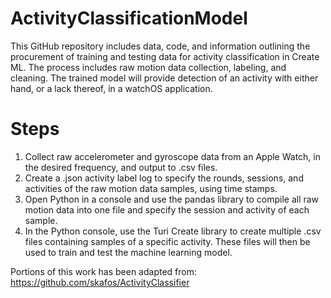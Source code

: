 # ActivityClassificationModel

This GitHub repository includes data, code, and information outlining the procurement of training and testing data for activity classification in Create ML. The process includes raw motion data collection, labeling, and cleaning. The trained model will provide detection of an activity with either hand, or a lack thereof, in a watchOS application.

# Steps

1. Collect raw accelerometer and gyroscope data from an Apple Watch, in the desired frequency, and output to .csv files.
2. Create a .json activity label log to specify the rounds, sessions, and activities of the raw motion data samples, using time stamps.
3. Open Python in a console and use the pandas library to compile all raw motion data into one file and specify the session and activity of each sample.
4. In the Python console, use the Turi Create library to create multiple .csv files containing samples of a specific activity. These files will then be used to train and test the machine learning model.

Portions of this work has been adapted from:
https://github.com/skafos/ActivityClassifier
